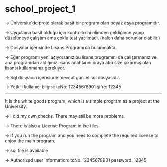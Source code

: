 # school_project_1

-> Üniversite'de proje olarak basit bir program olan beyaz eşya programıdır.

-> Uygulama basit olduğu için kontrollerini elimden geldiğince yapıp düzeltmeye çalıştım ama çoklu test yapılmadı. (halen daha sorunlar olabilir.)

-> Dosyalar içerisinde Lisans Programı da bulunmakta.

-> Eğer programı yeni açıyorsanız bu lisans programını da çalıştırmanız ve ana programdan aldığınız lisans anahtarını oraya atıp size çıkarmış olan lisansı kullanmanız gerekiyor.

-> Sql dosyanın içerisinde mevcut güncel sql dosyasıdır.

-> Yetkili kullanıcı bilgisi: 
tcNo: 12345678901
şifre: 12345

----------------------------------------------

It is the white goods program, which is a simple program as a project at the University.

-> I did my own checks. There may still be more problems.

-> There is also a License Program in the files.

-> If you run the program and you need to complete the required license to enjoy the main program.

-> sql file is available

-> Authorized user information: 
tcNo: 12345678901
password: 12345
